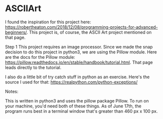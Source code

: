 # ASCIIArt

I found the inspiration for this project here: https://robertheaton.com/2018/12/08/programming-projects-for-advanced-beginners/. This project is, of course, the ASCII Art project mentioned on that page. 

Step 1
This project requires an image processor. Since we made the snap decision to do this project in python3, we are using the Pillow module. Here are the docs for the Pillow module: https://pillow.readthedocs.io/en/stable/handbook/tutorial.html. That page leads directly to the tutorial. 

I also do a little bit of try catch stuff in python as an exercise. Here's the source I used for that: https://realpython.com/python-exceptions/

Notes:

This is written in python3 and uses the pillow package Pillow. To run on your machine, you'd need both of these things. As of June 17th, the program runs best in a terminal window that's greater than 460 px x 100 px.
